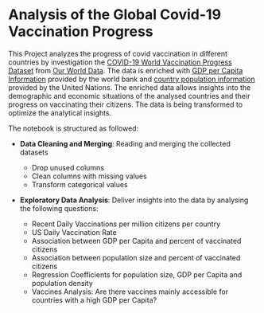 # Analysis of the Global Covid-19 Vaccination Progress

This Project analyzes the progress of covid vaccination in different countries by investigation the [COVID-19 World Vaccination Progress Dataset](https://www.kaggle.com/gpreda/covid-world-vaccination-progress) from [Our World Data](https://ourworldindata.org/).
The data is enriched with [GDP per Capita Information](https://data.worldbank.org/indicator/NY.GDP.PCAP.CD) provided by the world bank and [country population information](https://population.un.org/wpp/Download/Standard/CSV/) provided by the United Nations.
The enriched data allows insights into the demographic and economic situations of the analysed countries and their progress on vaccinating their citizens.
The data is being transformed to optimize the analytical insights.

The notebook is structured as followed:

* **Data Cleaning and Merging**: Reading and merging the collected datasets
    * Drop unused columns
    * Clean columns with missing values
    * Transform categorical values
    
    
* **Exploratory Data Analysis**: Deliver insights into the data by analysing the following questions:
    * Recent Daily Vaccinations per million citizens per country
    * US Daily Vaccination Rate
    * Association between GDP per Capita and percent of vaccinated citizens
    * Association between population size and percent of vaccinated citizens
    * Regression Coefficients for population size, GDP per Capita and population density
    * Vaccines Analysis: Are there vaccines mainly accessible for countries with a high GDP per Capita?